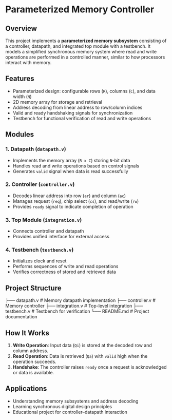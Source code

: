 # Parameterized Memory Controller

## Overview
This project implements a **parameterized memory subsystem** consisting of a controller, datapath, and integrated top module with a testbench. It models a simplified synchronous memory system where read and write operations are performed in a controlled manner, similar to how processors interact with memory.

## Features
- Parameterized design: configurable rows (`R`), columns (`C`), and data width (`N`)
- 2D memory array for storage and retrieval
- Address decoding from linear address to row/column indices
- Valid and ready handshaking signals for synchronization
- Testbench for functional verification of read and write operations

## Modules
### 1. Datapath (`datapath.v`)
- Implements the memory array (`R x C`) storing `N`-bit data  
- Handles read and write operations based on control signals  
- Generates `valid` signal when data is read successfully  

### 2. Controller (`controller.v`)
- Decodes linear address into row (`ar`) and column (`ac`)  
- Manages request (`req`), chip select (`cs`), and read/write (`rw`)  
- Provides `ready` signal to indicate completion of operation  

### 3. Top Module (`integration.v`)
- Connects controller and datapath  
- Provides unified interface for external access  

### 4. Testbench (`testbench.v`)
- Initializes clock and reset  
- Performs sequences of write and read operations  
- Verifies correctness of stored and retrieved data  

## Project Structure
├── datapath.v # Memory datapath implementation
├── controller.v # Memory controller
├── integration.v # Top-level integration
├── testbench.v # Testbench for verification
└── README.md # Project documentation


## How It Works
1. **Write Operation**: Input data (`Qi`) is stored at the decoded row and column address.  
2. **Read Operation**: Data is retrieved (`Qa`) with `valid` high when the operation succeeds.  
3. **Handshake**: The controller raises `ready` once a request is acknowledged or data is available.  

## Applications
- Understanding memory subsystems and address decoding  
- Learning synchronous digital design principles  
- Educational project for controller–datapath interaction
